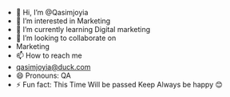 - 👋 Hi, I’m @Qasimjoyia
- 👀 I’m interested in Marketing 
- 🌱 I’m currently learning Digital marketing 
- 💞️ I’m looking to collaborate on
- Marketing 
- 📫 How to reach me
-  qasimjoyia@duck.com
- 😄 Pronouns: QA
- ⚡ Fun fact: This Time Will be passed Keep Always be happy 😊 

<!---
Qasimjoyia/Qasimjoyia is a ✨ special ✨ repository because its `README.md` (this file) appears on your GitHub profile.
You can click the Preview link to take a look at your changes.
--->
